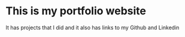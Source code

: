 # This is my portfolio website

It has projects that I did and it also has links to my Github and Linkedin
